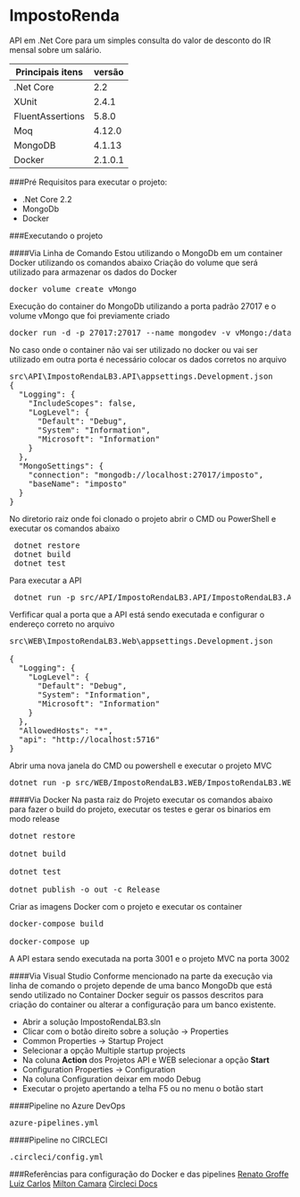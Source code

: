 # ImpostoRenda

API em .Net Core para um simples consulta do valor de desconto do IR mensal sobre um salário.

Principais itens | versão
------------- | -------------
 .Net Core | 2.2
  XUnit | 2.4.1
  FluentAssertions | 5.8.0
  Moq| 4.12.0
  MongoDB | 4.1.13
  Docker | 2.1.0.1

###Pré Requisitos para executar o projeto:
  - .Net Core 2.2
  - MongoDb
  - Docker 

###Executando o projeto

####Via Linha de Comando
Estou utilizando o MongoDb em um container Docker utilizando os comandos abaixo
Criação do volume que será utilizado para armazenar os dados do Docker
<pre>
docker volume create vMongo
</pre>
Execução do container do MongoDb utilizando a porta padrão 27017 e o volume vMongo que foi previamente criado
<pre>
docker run -d -p 27017:27017 --name mongodev -v vMongo:/data/db mongo:4.1.13
</pre>
No caso onde o container não vai ser utilizado no docker ou vai ser utilizado em outra porta é necessário colocar os dados corretos no arquivo
<pre>
src\API\ImpostoRendaLB3.API\appsettings.Development.json
{
  "Logging": {
    "IncludeScopes": false,
    "LogLevel": {
      "Default": "Debug",
      "System": "Information",
      "Microsoft": "Information"
    }
  },
  "MongoSettings": {
    "connection": "mongodb://localhost:27017/imposto",
    "baseName": "imposto"
  }
}
</pre>

No diretorio raiz onde foi clonado o projeto abrir o CMD ou PowerShell e executar os comandos abaixo
<pre>
 dotnet restore
 dotnet build
 dotnet test
</pre>
Para executar a API 
<pre>
 dotnet run -p src/API/ImpostoRendaLB3.API/ImpostoRendaLB3.API.csproj
</pre>

Verfificar qual a porta que a API está sendo executada e configurar o endereço correto no arquivo
<pre>
src\WEB\ImpostoRendaLB3.Web\appsettings.Development.json

{
  "Logging": {
    "LogLevel": {
      "Default": "Debug",
      "System": "Information",
      "Microsoft": "Information"
    }
  },
  "AllowedHosts": "*",
  "api": "http://localhost:5716"
}
</pre>
Abrir uma nova janela do CMD ou powershell e executar o projeto MVC
<pre>
dotnet run -p src/WEB/ImpostoRendaLB3.WEB/ImpostoRendaLB3.WEB.csproj
</pre>

####Via Docker
Na pasta raiz do Projeto executar os comandos abaixo para fazer o build do projeto, executar os testes e gerar os binarios em modo release
<pre>dotnet restore

dotnet build

dotnet test

dotnet publish -o out -c Release
</pre>
Criar as imagens Docker com o projeto e executar os container 
<pre>docker-compose build

docker-compose up
</pre>
A API estara sendo executada na porta 3001 e o projeto MVC na porta 3002

####Via Visual Studio
Conforme mencionado na parte da execução via linha de comando o projeto depende de uma banco MongoDb que está sendo utilizado no Container Docker seguir os passos descritos para criação do container ou alterar a configuração para um banco existente.

- Abrir a solução ImpostoRendaLB3.sln
- Clicar com o botão direito sobre a solução -> Properties
- Common Properties -> Startup Project
- Selecionar a opção Multiple startup projects
- Na coluna **Action** dos Projetos API e WEB selecionar a opção **Start**
- Configuration Properties -> Configuration
- Na coluna Configuration deixar em modo Debug
- Executar o projeto apertando a telha F5 ou no menu o botão start



####Pipeline no Azure DevOps

<pre>azure-pipelines.yml</pre>

####Pipeline no CIRCLECI
<pre>
.circleci/config.yml
</pre>


###Referências para configuração do Docker e das pipelines
[Renato Groffe](https://github.com/renatogroffe)
[Luiz Carlos](https://github.com/luizcarlosfaria) 
[Milton Camara](https://github.com/miltoncamara)
[Circleci Docs](https://circleci.com/docs/)
